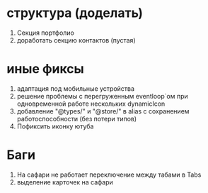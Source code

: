 # структура (доделать)

1. Секция портфолио
2. доработать секцию контактов (пустая)

# иные фиксы

1. адаптация под мобильные устройства
2. решение проблемы с перегруженным eventloop`ом при одновременной работе нескольких dynamicIcon
3. добавление "@types/" и "@store/" в alias с сохранением работоспособности (без потери типов)
4. Пофиксить иконку ютуба

# Баги

1. На сафари не работает переключение между табами в Tabs
2. выделение карточек на сафари

